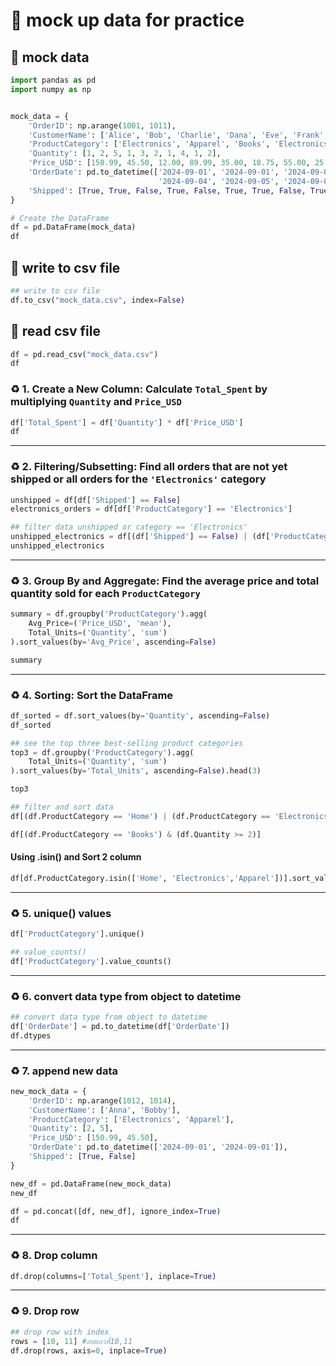 # 🎄 mock up data for practice 
## 💎 mock data
```py
import pandas as pd
import numpy as np


mock_data = {
    'OrderID': np.arange(1001, 1011),  
    'CustomerName': ['Alice', 'Bob', 'Charlie', 'Dana', 'Eve', 'Frank', 'Grace', 'Henry', 'Ivy', 'Jack'],
    'ProductCategory': ['Electronics', 'Apparel', 'Books', 'Electronics', 'Home', 'Books', 'Apparel', 'Home', 'Electronics', 'Apparel'],
    'Quantity': [1, 2, 5, 1, 3, 2, 1, 4, 1, 2],
    'Price_USD': [150.99, 45.50, 12.00, 89.99, 35.00, 18.75, 55.00, 25.00, 299.99, 60.00],
    'OrderDate': pd.to_datetime(['2024-09-01', '2024-09-01', '2024-09-02', '2024-09-03', '2024-09-03', 
                                 '2024-09-04', '2024-09-05', '2024-09-05', '2024-09-06', '2024-09-07']),
    'Shipped': [True, True, False, True, False, True, True, False, True, True]
}

# Create the DataFrame
df = pd.DataFrame(mock_data)
df
```
## 📩 write to csv file
```py
## write to csv file
df.to_csv("mock_data.csv", index=False)
```
## 📩 read csv file
```py
df = pd.read_csv("mock_data.csv")
df
```
### ♻ 1. Create a New Column: Calculate `Total_Spent` by multiplying `Quantity` and `Price_USD`
```py
df['Total_Spent'] = df['Quantity'] * df['Price_USD']
df
```
---
### ♻ 2. Filtering/Subsetting: Find all orders that are not yet shipped or all orders for the `'Electronics'` category
```py
unshipped = df[df['Shipped'] == False]
electronics_orders = df[df['ProductCategory'] == 'Electronics']
```
```py
## filter data unshipped or category == 'Electronics'
unshipped_electronics = df[(df['Shipped'] == False) | (df['ProductCategory'] == 'Electronics')]
unshipped_electronics
```
---
### ♻ 3. Group By and Aggregate: Find the average price and total quantity sold for each `ProductCategory`
```py
summary = df.groupby('ProductCategory').agg(
    Avg_Price=('Price_USD', 'mean'),
    Total_Units=('Quantity', 'sum')
).sort_values(by='Avg_Price', ascending=False)

summary
```
---
### ♻ 4. Sorting: Sort the DataFrame
```py
df_sorted = df.sort_values(by='Quantity', ascending=False)
df_sorted
```
```py
## see the top three best-selling product categories
top3 = df.groupby('ProductCategory').agg(
    Total_Units=('Quantity', 'sum')
).sort_values(by='Total_Units', ascending=False).head(3)

top3
```
```py
## filter and sort data
df[(df.ProductCategory == 'Home') | (df.ProductCategory == 'Electronics')].sort_values(by='Quantity', ascending=False)
```
```py
df[(df.ProductCategory == 'Books') & (df.Quantity >= 2)]
```
#### Using .isin() and Sort 2 column
```py
df[df.ProductCategory.isin(['Home', 'Electronics','Apparel'])].sort_values(by=['ProductCategory','Quantity'], ascending=[True, False])
```
---
### ♻ 5. unique() values
```py
df['ProductCategory'].unique()
```
```py
## value_counts()
df['ProductCategory'].value_counts()
```
---
### ♻ 6. convert data type from object to datetime 
```py
## convert data type from object to datetime 
df['OrderDate'] = pd.to_datetime(df['OrderDate'])
df.dtypes
```
---
### ♻ 7. append new data
```py
new_mock_data = {
    'OrderID': np.arange(1012, 1014),
    'CustomerName': ['Anna', 'Bobby'],
    'ProductCategory': ['Electronics', 'Apparel'],
    'Quantity': [2, 5],
    'Price_USD': [150.99, 45.50],
    'OrderDate': pd.to_datetime(['2024-09-01', '2024-09-01']),
    'Shipped': [True, False]
}

new_df = pd.DataFrame(new_mock_data)
new_df
```
```py
df = pd.concat([df, new_df], ignore_index=True)
df
```
---
### ♻ 8. Drop column
```py
df.drop(columns=['Total_Spent'], inplace=True)
```
---
### ♻ 9. Drop row
```py
## drop row with index
rows = [10, 11] #ลบแถวที่10,11
df.drop(rows, axis=0, inplace=True)
```
